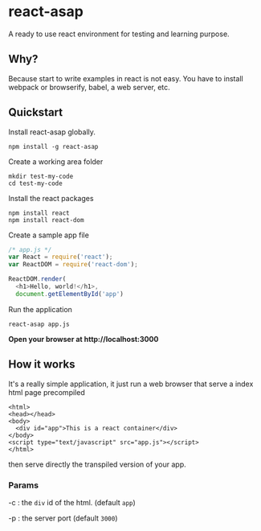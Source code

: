 # react-asap
A ready to use react environment for testing and learning purpose.

## Why?
Because start to write examples in react is not easy. You have to install webpack or browserify, babel, a web server, etc.

## Quickstart

Install react-asap globally.

```
npm install -g react-asap
```

Create a working area folder

```
mkdir test-my-code
cd test-my-code
```

Install the react packages

```
npm install react
npm install react-dom
```

Create a sample app file

```javascript
/* app.js */
var React = require('react');
var ReactDOM = require('react-dom');

ReactDOM.render(
  <h1>Hello, world!</h1>,
  document.getElementById('app')
```

Run the application
```
react-asap app.js
```

**Open your browser at http://localhost:3000**

## How it works
It's a really simple application, it just run a web browser that serve a index html page precompiled

```
<html>
<head></head>
<body>
  <div id="app">This is a react container</div>
</body>
<script type="text/javascript" src="app.js"></script>
</html>
```  

then serve directly the transpiled version of your app.

### Params

-c : the `div` id of the html. (default `app`)

-p : the server port (default `3000`) 
 
